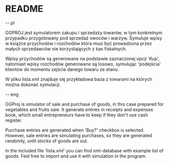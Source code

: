 # README #

-- pl

GGPROJ jest symulatorem zakupu i sprzedaży towarów, w tym konkretnym przypadku przygotowany pod sprzedaż owoców i warzyw. Symuluje wpisy w książce przychodów i rozchodów która musi być prowadzona przez małych sprzedawców nie korzystających z kas fiskalnych. 

Wpisy przychodów są generowane na podstawie zaznaczonej opcji 'Kup', natomiast wpisy rozchodów generowane są losowo, symulując 'podejścia' klientów do momentu zejścia danego towaru ze stanu.

W pliku lista.xml znajduje się przykładowa baza z towarami na których można dokonać symulacji.


-- eng

GGProj is simulator of sale and purchase of goods, in this case prepared for vegetables and fruits sale. It generate entries in receipts and expenses book, which small entrepreneurs have to keep if they don't use cash register.

Purchase entries are generated when 'Buy?' checkbox is selected. However, sale entries are simulating purchases, so they are generated randomly, until stocks of goods are out.

In the included file 'lista.xml' you can find xml-database with example list of goods. Feel free to import and use it with simulation in the program.